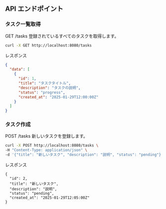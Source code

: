 ## API エンドポイント

### タスク一覧取得

GET /tasks
登録されているすべてのタスクを取得します。

```sh
curl -X GET http://localhost:8080/tasks
```

レスポンス

```json
{
  "data": [
    {
      "id": 1,
      "title": "タスクタイトル",
      "description": "タスクの説明",
      "status": "progress",
      "created_at": "2025-01-29T12:00:00Z"
    }
  ]
}

```

### タスク作成

POST /tasks
新しいタスクを登録します。

```sh
curl -X POST http://localhost:8080/tasks \
-H "Content-Type: application/json" \
-d '{"title": "新しいタスク", "description": "説明", "status": "pending"}'
```

レスポンス

```
{
  "id": 2,
  "title": "新しいタスク",
  "description": "説明",
  "status": "pending",
  "created_at": "2025-01-29T12:05:00Z"
}
```
